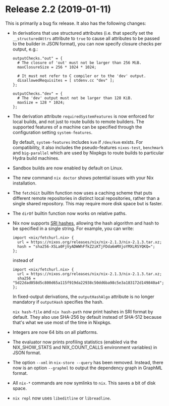 # Release 2.2 (2019-01-11)

This is primarily a bug fix release. It also has the following changes:

  - In derivations that use structured attributes (i.e. that specify set
    the `__structuredAttrs` attribute to `true` to cause all attributes
    to be passed to the builder in JSON format), you can now specify
    closure checks per output, e.g.:
    
        outputChecks."out" = {
          # The closure of 'out' must not be larger than 256 MiB.
          maxClosureSize = 256 * 1024 * 1024;
        
          # It must not refer to C compiler or to the 'dev' output.
          disallowedRequisites = [ stdenv.cc "dev" ];
        };
        
        outputChecks."dev" = {
          # The 'dev' output must not be larger than 128 KiB.
          maxSize = 128 * 1024;
        };

  - The derivation attribute `requiredSystemFeatures` is now enforced
    for local builds, and not just to route builds to remote builders.
    The supported features of a machine can be specified through the
    configuration setting `system-features`.
    
    By default, `system-features` includes `kvm` if `/dev/kvm` exists.
    For compatibility, it also includes the pseudo-features
    `nixos-test`, `benchmark` and `big-parallel` which are used by
    Nixpkgs to route builds to particular Hydra build machines.

  - Sandbox builds are now enabled by default on Linux.

  - The new command `nix doctor` shows potential issues with your Nix
    installation.

  - The `fetchGit` builtin function now uses a caching scheme that puts
    different remote repositories in distinct local repositories, rather
    than a single shared repository. This may require more disk space
    but is faster.

  - The `dirOf` builtin function now works on relative paths.

  - Nix now supports [SRI hashes](https://www.w3.org/TR/SRI/), allowing
    the hash algorithm and hash to be specified in a single string. For
    example, you can write:
    
        import <nix/fetchurl.nix> {
          url = https://nixos.org/releases/nix/nix-2.1.3/nix-2.1.3.tar.xz;
          hash = "sha256-XSLa0FjVyADWWhFfkZ2iKTjFDda6mMXjoYMXLRSYQKQ=";
        };
    
    instead of
    
        import <nix/fetchurl.nix> {
          url = https://nixos.org/releases/nix/nix-2.1.3/nix-2.1.3.tar.xz;
          sha256 = "5d22dad058d5c800d65a115f919da22938c50dd6ba98c5e3a183172d149840a4";
        };
    
    In fixed-output derivations, the `outputHashAlgo` attribute is no
    longer mandatory if `outputHash` specifies the hash.
    
    `nix hash-file` and `nix
                    hash-path` now print hashes in SRI format by default. They also use
    SHA-256 by default instead of SHA-512 because that's what we use
    most of the time in Nixpkgs.

  - Integers are now 64 bits on all platforms.

  - The evaluator now prints profiling statistics (enabled via the
    NIX\_SHOW\_STATS and NIX\_COUNT\_CALLS environment variables) in
    JSON format.

  - The option `--xml` in `nix-store
                    --query` has been removed. Instead, there now is an option
    `--graphml` to output the dependency graph in GraphML format.

  - All `nix-*` commands are now symlinks to `nix`. This saves a bit of
    disk space.

  - `nix repl` now uses `libeditline` or `libreadline`.

